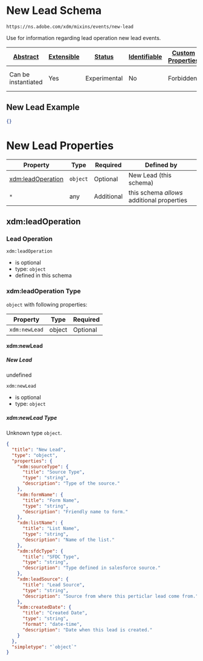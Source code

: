 
# New Lead Schema

```
https://ns.adobe.com/xdm/mixins/events/new-lead
```

Use for information regarding lead operation new lead events.

| [Abstract](../../../../abstract.md) | [Extensible](../../../../extensions.md) | [Status](../../../../status.md) | [Identifiable](../../../../id.md) | [Custom Properties](../../../../extensions.md) | [Additional Properties](../../../../extensions.md) | Defined In |
|-------------------------------------|-----------------------------------------|---------------------------------|-----------------------------------|------------------------------------------------|----------------------------------------------------|------------|
| Can be instantiated | Yes | Experimental | No | Forbidden | Permitted | [mixins/experience-event/events/new-lead.schema.json](mixins/experience-event/events/new-lead.schema.json) |

## New Lead Example
```json
{}
```

# New Lead Properties

| Property | Type | Required | Defined by |
|----------|------|----------|------------|
| [xdm:leadOperation](#xdmleadoperation) | `object` | Optional | New Lead (this schema) |
| `*` | any | Additional | this schema *allows* additional properties |

## xdm:leadOperation
### Lead Operation

`xdm:leadOperation`
* is optional
* type: `object`
* defined in this schema

### xdm:leadOperation Type


`object` with following properties:


| Property | Type | Required |
|----------|------|----------|
| `xdm:newLead`| object | Optional |



#### xdm:newLead
##### New Lead

undefined

`xdm:newLead`
* is optional
* type: `object`

##### xdm:newLead Type

Unknown type `object`.

```json
{
  "title": "New Lead",
  "type": "object",
  "properties": {
    "xdm:sourceType": {
      "title": "Source Type",
      "type": "string",
      "description": "Type of the source."
    },
    "xdm:formName": {
      "title": "Form Name",
      "type": "string",
      "description": "Friendly name to form."
    },
    "xdm:listName": {
      "title": "List Name",
      "type": "string",
      "description": "Name of the list."
    },
    "xdm:sfdcType": {
      "title": "SFDC Type",
      "type": "string",
      "description": "Type defined in salesforce source."
    },
    "xdm:leadSource": {
      "title": "Lead Source",
      "type": "string",
      "description": "Source from where this perticlar lead come from."
    },
    "xdm:createdDate": {
      "title": "Created Date",
      "type": "string",
      "format": "date-time",
      "description": "Date when this lead is created."
    }
  },
  "simpletype": "`object`"
}
```









